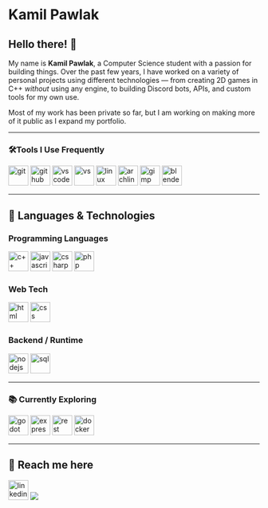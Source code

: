 # Kamil Pawlak

## Hello there! 👋

My name is **Kamil Pawlak**, a Computer Science student with a passion for building things. Over the past few years, I have worked on a variety of personal projects using different technologies — from creating 2D games in C++ *without* using any engine, to building Discord bots, APIs, and custom tools for my own use.

Most of my work has been private so far, but I am working on making more of it public as I expand my portfolio.

---

### 🛠️Tools I Use Frequently

<p align="left">
  <img src="https://cdn.jsdelivr.net/gh/devicons/devicon/icons/git/git-original.svg" height="40" alt="git"> <img src="https://cdn.jsdelivr.net/gh/devicons/devicon/icons/github/github-original.svg" height="40" alt="github"> <img src="https://cdn.jsdelivr.net/gh/devicons/devicon/icons/vscode/vscode-original.svg" height="40" alt="vscode">  <img src="https://cdn.jsdelivr.net/gh/devicons/devicon/icons/visualstudio/visualstudio-original.svg" height="40" alt="vs"> <img src="https://cdn.jsdelivr.net/gh/devicons/devicon/icons/linux/linux-original.svg" height="40" alt="linux"> <img src="https://cdn.jsdelivr.net/gh/devicons/devicon/icons/archlinux/archlinux-original.svg" height="40" alt="archlinux"> <img src="https://cdn.jsdelivr.net/gh/devicons/devicon/icons/gimp/gimp-original.svg" height="40" alt="gimp">  <img src="https://cdn.jsdelivr.net/gh/devicons/devicon/icons/blender/blender-original.svg" height="40" alt="blender">
</p>

---

## 🧠 Languages & Technologies

### Programming Languages
<p align="left"><img src="https://cdn.jsdelivr.net/gh/devicons/devicon/icons/cplusplus/cplusplus-original.svg" height="40" alt="c++" />  <img src="https://cdn.jsdelivr.net/gh/devicons/devicon/icons/javascript/javascript-original.svg" height="40" alt="javascript" />  <img src="https://cdn.jsdelivr.net/gh/devicons/devicon/icons/csharp/csharp-original.svg" height="40" alt="csharp" />  <img src="https://cdn.jsdelivr.net/gh/devicons/devicon/icons/php/php-original.svg" height="40" alt="php" />
</p>

### Web Tech
<p align="left">  <img src="https://cdn.jsdelivr.net/gh/devicons/devicon/icons/html5/html5-original.svg" height="40" alt="html" />  <img src="https://cdn.jsdelivr.net/gh/devicons/devicon/icons/css3/css3-original.svg" height="40" alt="css" />
</p>

### Backend / Runtime
<p align="left">  <img src="https://cdn.jsdelivr.net/gh/devicons/devicon/icons/nodejs/nodejs-original-wordmark.svg" height="40" alt="nodejs" />  <img src="https://cdn.jsdelivr.net/gh/devicons/devicon/icons/mysql/mysql-plain-wordmark.svg" height="40" alt="sql" />
</p>

---

### 📚 Currently Exploring
<p align="left"> <img src="https://cdn.jsdelivr.net/gh/devicons/devicon/icons/godot/godot-original.svg" height="40" alt="godot" /> <img src="https://cdn.jsdelivr.net/gh/devicons/devicon/icons/express/express-original-wordmark.svg" height="40" alt="expressjs" /> <img src="https://img.shields.io/badge/REST-API-blue?style=flat-square&logo=api&logoColor=white" height="40" alt="rest" /> <img src="https://cdn.jsdelivr.net/gh/devicons/devicon/icons/docker/docker-original.svg" height="40" alt="docker" /> </p>

---


## 💬 Reach me here

<p align="left"> <a href="https://www.linkedin.com/in/kamil-pawlak-it/" target="_blank"><img src="https://cdn.jsdelivr.net/gh/devicons/devicon/icons/linkedin/linkedin-original.svg" height="40" alt="linkedin" /></a>
<a href="mailto:milpawlak16@gmail.com"><img src="https://img.shields.io/badge/Email-D14836?style=flat&logo=gmail&logoColor=white" /></a>
</p>
